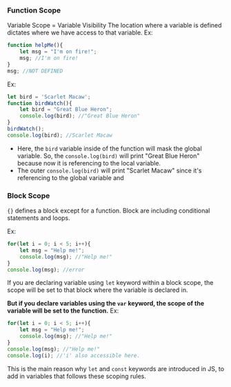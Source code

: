 ### Function Scope
Variable Scope = Variable Visibility
The location where a variable is defined dictates where we have access to that variable. 
Ex:
```js
function helpMe(){
	let msg = "I'm on fire!";
	msg; //I'm on fire!
}
msg; //NOT DEFINED
```

Ex:
```js
let bird = 'Scarlet Macaw';
function birdWatch(){
	let bird = "Great Blue Heron";
	console.log(bird); //"Great Blue Heron"
}
birdWatch();
console.log(bird); //Scarlet Macaw
```
- Here, the `bird` variable inside of the function will mask the global variable. So, the `console.log(bird)` will print "Great Blue Heron" because now it is referencing to the local variable. 
- The outer `console.log(bird)` will print "Scarlet Macaw" since it's referencing to the global variable and

### Block Scope
`{}` defines a block except for a function. 
Block are including conditional statements and loops. 

Ex:
```js
for(let i = 0; i < 5; i++){
	let msg = "Help me!";
	console.log(msg); //"Help me!"
} 
console.log(msg); //error
```
If you are declaring variable using `let` keyword within a block scope, the scope will be set to that block where the variable is declared in.

**But if you declare variables using the `var` keyword, the scope of the variable will be set to the function.** 
Ex:
```js
for(let i = 0; i < 5; i++){
	let msg = "Help me!";
	console.log(msg); //"Help me!"
} 
console.log(msg); //"Help me!"
console.log(i); //'i' also accessible here.
```
This is the main reason why `let` and `const` keywords are introduced in JS, to add in variables that follows these scoping rules. 